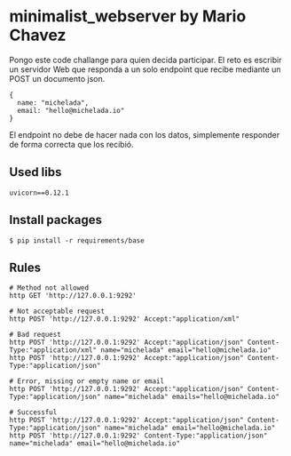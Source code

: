 # minimalist_webserver by Mario Chavez
Pongo este code challange para quien decida participar. El reto es escribir un servidor Web que responda a un solo endpoint que recibe mediante un POST un documento json.
```
{
  name: "michelada",
  email: "hello@michelada.io"
}

```
El endpoint no debe de hacer nada con los datos, simplemente responder de forma correcta que los recibió.

## Used libs 
```
uvicorn==0.12.1
```

## Install packages

```
$ pip install -r requirements/base
```
## Rules
```
# Method not allowed 
http GET 'http://127.0.0.1:9292' 

# Not acceptable request 
http POST 'http://127.0.0.1:9292' Accept:"application/xml" 

# Bad request 
http POST 'http://127.0.0.1:9292' Accept:"application/json" Content-Type:"application/xml" name="michelada" email="hello@michelada.io" 
http POST 'http://127.0.0.1:9292' Accept:"application/json" Content-Type:"application/json" 

# Error, missing or empty name or email 
http POST 'http://127.0.0.1:9292' Accept:"application/json" Content-Type:"application/json" name="michelada" emails="hello@michelada.io" 

# Successful 
http POST 'http://127.0.0.1:9292' Accept:"application/json" Content-Type:"application/json" name="michelada" email="hello@michelada.io" 
http POST 'http://127.0.0.1:9292' Content-Type:"application/json" name="michelada" email="hello@michelada.io"

```

